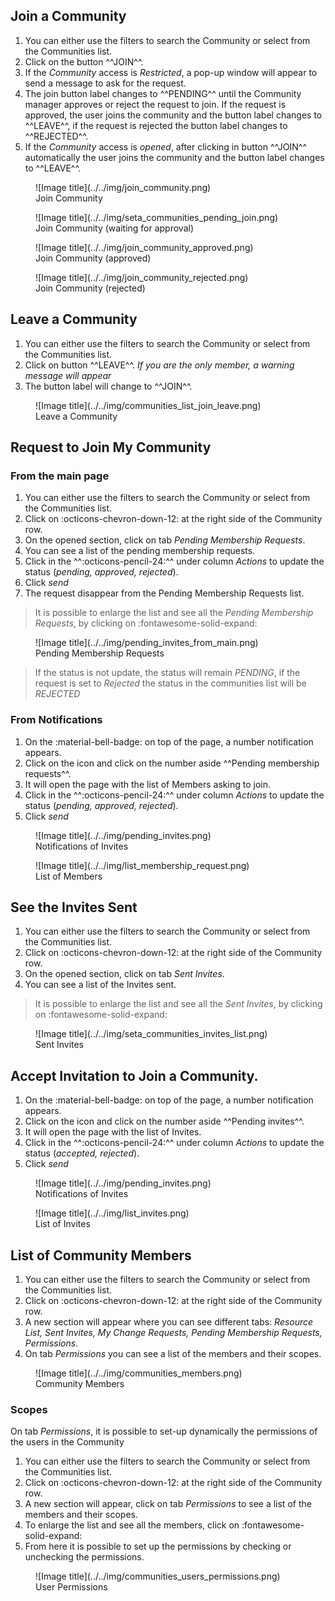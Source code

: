 ## Join a Community

1. You can either use the filters to search the Community or select from the Communities list.      
2. Click on the button ^^JOIN^^.     
3. If the *Community* access is *Restricted*, a pop-up window will appear to send a message to ask for the request.      
4. The join button label changes to ^^PENDING^^ until the Community manager approves or reject the request to join. If the request is approved, the user joins the community and the button label changes to ^^LEAVE^^, if the request is rejected the button label changes to ^^REJECTED^^.
5. If the *Community* access is *opened*, after clicking in button ^^JOIN^^ automatically the user joins the community and the button label changes to ^^LEAVE^^.  
    

<figure markdown>
  ![Image title](../../img/join_community.png)
  <figcaption>Join Community</figcaption>
</figure>

<figure markdown>
  ![Image title](../../img/seta_communities_pending_join.png)
  <figcaption>Join Community (waiting for approval)</figcaption>
</figure>

<figure markdown>
  ![Image title](../../img/join_community_approved.png)
  <figcaption>Join Community (approved)</figcaption>
</figure>

<figure markdown>
  ![Image title](../../img/join_community_rejected.png)
  <figcaption>Join Community (rejected)</figcaption>
</figure>

## Leave a Community

1. You can either use the filters to search the Community or select from the Communities list.      
2. Click on button ^^LEAVE^^. *If you are the only member, a warning message will appear*       
3. The button label will change to ^^JOIN^^.              

<figure markdown>
  ![Image title](../../img/communities_list_join_leave.png)
  <figcaption>Leave a Community</figcaption>
</figure>

## Request to Join My Community

### From the main page
1. You can either use the filters to search the Community or select from the Communities list.             
2. Click on :octicons-chevron-down-12: at the right side of the Community row.      
3. On the opened section, click on tab *Pending Membership Requests*.           
4. You can see a list of the pending membership requests.            
5. Click in the ^^:octicons-pencil-24:^^ under column *Actions* to update the status (*pending, approved, rejected*).     
6. Click *send*
7. The request disappear from the Pending Membership Requests list.

> It is possible to enlarge the list and see all the *Pending Membership Requests*, by clicking on :fontawesome-solid-expand:         

<figure markdown>
  ![Image title](../../img/pending_invites_from_main.png)
  <figcaption>Pending Membership Requests</figcaption>
</figure>

> If the status is not update, the status will remain *PENDING*, if the request is set to *Rejected* the status in the communities list will be *REJECTED*

### From Notifications

1. On the :material-bell-badge: on top of the page, a number notification appears.             
2. Click on the icon and click on the number aside ^^Pending membership requests^^.              
3. It will open the page with the list of Members asking to join.                    
4. Click in the ^^:octicons-pencil-24:^^ under column *Actions* to update the status (*pending, approved, rejected*).
5. Click *send*     

<figure markdown>
  ![Image title](../../img/pending_invites.png)
  <figcaption>Notifications of Invites</figcaption>
</figure>

<figure markdown>
  ![Image title](../../img/list_membership_request.png)
  <figcaption>List of Members</figcaption>
</figure>


## See the Invites Sent
1. You can either use the filters to search the Community or select from the Communities list.             
2. Click on :octicons-chevron-down-12: at the right side of the Community row.      
3. On the opened section, click on tab *Sent Invites*.           
4. You can see a list of the Invites sent.            

> It is possible to enlarge the list and see all the *Sent Invites*, by clicking on :fontawesome-solid-expand:         

<figure markdown>
  ![Image title](../../img/seta_communities_invites_list.png)
  <figcaption>Sent Invites</figcaption>
</figure>

## Accept Invitation to Join a Community.

1. On the :material-bell-badge: on top of the page, a number notification appears.             
2. Click on the icon and click on the number aside ^^Pending invites^^.              
3. It will open the page with the list of Invites.                    
4. Click in the ^^:octicons-pencil-24:^^ under column *Actions* to update the status (*accepted, rejected*).
5. Click *send*     

<figure markdown>
  ![Image title](../../img/pending_invites.png)
  <figcaption>Notifications of Invites</figcaption>
</figure>

<figure markdown>
  ![Image title](../../img/list_invites.png)
  <figcaption>List of Invites</figcaption>
</figure>

## List of Community Members

1. You can either use the filters to search the Community or select from the Communities list.             
2. Click on :octicons-chevron-down-12: at the right side of the Community row.      
3. A new section will appear where you can see different tabs: *Resource List, Sent Invites, My Change Requests, Pending Membership Requests, Permissions*.                  
4. On tab *Permissions* you can see a list of the members and their scopes.              

<figure markdown>
  ![Image title](../../img/communities_members.png)
  <figcaption>Community Members</figcaption>
</figure>

### Scopes

On tab *Permissions*, it is possible to set-up dynamically the permissions of the users in the Community

1. You can either use the filters to search the Community or select from the Communities list.             
2. Click on :octicons-chevron-down-12: at the right side of the Community row.      
3. A new section will appear, click on tab *Permissions* to see a list of the members and their scopes.                  
4. To enlarge the list and see all the members, click on :fontawesome-solid-expand:         
5. From here it is possible to set up the permissions by checking or unchecking the permissions.     

<figure markdown>
  ![Image title](../../img/communities_users_permissions.png)
  <figcaption>User Permissions</figcaption>
</figure>
